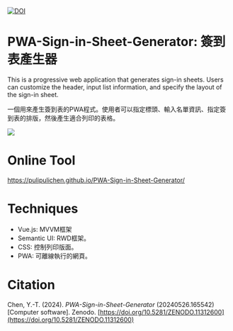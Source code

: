 
[![DOI](https://zenodo.org/badge/805778982.svg)](https://zenodo.org/doi/10.5281/zenodo.11312600)

# PWA-Sign-in-Sheet-Generator: 簽到表產生器

This is a progressive web application that generates sign-in sheets. Users can customize the header, input list information, and specify the layout of the sign-in sheet.

一個用來產生簽到表的PWA程式。使用者可以指定標頭、輸入名單資訊、指定簽到表的排版，然後產生適合列印的表格。

![](https://blogger.googleusercontent.com/img/a/AVvXsEiiluwF6JVZ8SatanrF5pzwC8i06gzDfczAvYNEX-Thh4F8cMxKlO81_nPm9vrFfGrHYnpwSUpod2ht_KDAWt7z_18pQNTjZ3Ii7928aZNgl9aRiqrOwgVcmf_cF9R9qhg5vG7VUSkMoGvg2dqD9qan4ioTD2RukRtWrEHbrpqdFcKsmAVuitxcWA)

# Online Tool

https://pulipulichen.github.io/PWA-Sign-in-Sheet-Generator/

# Techniques

- Vue.js: MVVM框架
- Semantic UI: RWD框架。
- CSS: 控制列印版面。
- PWA: 可離線執行的網頁。

# Citation

Chen, Y.-T. (2024). *PWA-Sign-in-Sheet-Generator* (20240526.165542) [Computer software]. Zenodo. [https://doi.org/10.5281/ZENODO.11312600](https://doi.org/10.5281/ZENODO.11312600)
